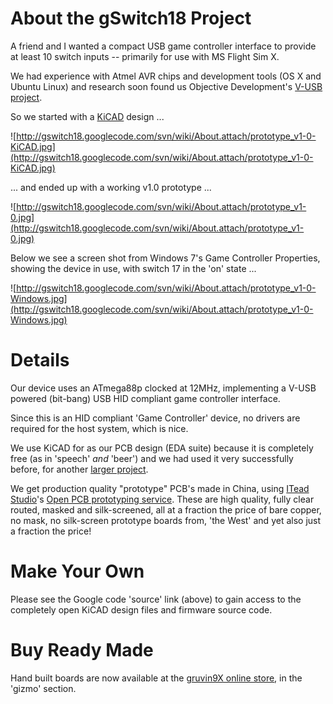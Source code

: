 # About the gSwitch18 Project #

A friend and I wanted a compact USB game controller interface to provide at least 10 switch inputs -- primarily for use with MS Flight Sim X.

We had experience with Atmel AVR chips and development tools (OS X and Ubuntu Linux) and research soon found us Objective Development's [V-USB project](http://www.obdev.at/products/vusb/index.html).

So we started with a [KiCAD](http://www.kicad-pcb.org) design ...

![http://gswitch18.googlecode.com/svn/wiki/About.attach/prototype_v1-0-KiCAD.jpg](http://gswitch18.googlecode.com/svn/wiki/About.attach/prototype_v1-0-KiCAD.jpg)

... and ended up with a working v1.0 prototype ...

![http://gswitch18.googlecode.com/svn/wiki/About.attach/prototype_v1-0.jpg](http://gswitch18.googlecode.com/svn/wiki/About.attach/prototype_v1-0.jpg)

Below we see a screen shot from Windows 7's Game Controller Properties, showing the device in use, with switch 17 in the 'on' state ...


![http://gswitch18.googlecode.com/svn/wiki/About.attach/prototype_v1-0-Windows.jpg](http://gswitch18.googlecode.com/svn/wiki/About.attach/prototype_v1-0-Windows.jpg)

# Details #

Our device uses an ATmega88p clocked at 12MHz, implementing a V-USB powered (bit-bang) USB HID compliant game controller interface.

Since this is an HID compliant 'Game Controller' device, no drivers are required for the host system, which is nice.

We use KiCAD for as our PCB design (EDA suite) because it is completely free (as in 'speech' _and_ 'beer') and we had used it very successfully before, for another [larger project](http://gruvin9x.googlecode.com).

We get production quality "prototype" PCB's made in China, using [ITead Studio](http://imall.iteadstudio.com/)'s [Open PCB prototyping service](http://imall.iteadstudio.com/open-pcb/pcb-prototyping.html). These are high quality, fully clear routed, masked and silk-screened, all at a fraction the price of bare copper, no mask, no silk-screen prototype boards from, 'the West' and yet also just a fraction the price!

# Make Your Own #
Please see the Google code 'source' link (above) to gain access to the completely open KiCAD design files and firmware source code.

# Buy Ready Made #
Hand built boards are now available at the [gruvin9X online store](http://gruvin9x.com/shop), in the 'gizmo' section.